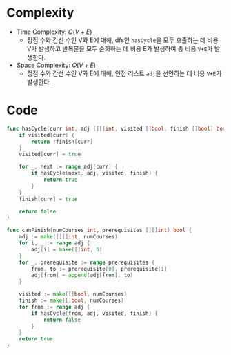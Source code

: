 # Complexity
- Time Complexity: $O(V+E)$
  - 정점 수와 간선 수인 V와 E에 대해, dfs인 `hasCycle`을 모두 호출하는 데 비용 V가 발생하고 반복문을 모두 순회하는 데 비용 E가 발생하여 총 비용 `V+E`가 발생한다. 
- Space Complexity: $O(V+E)$
  - 정점 수와 간선 수인 V와 E에 대해, 인접 리스트 `adj`을 선언하는 데 비용 `V+E`가 발생한다.

# Code
```go
func hasCycle(curr int, adj [][]int, visited []bool, finish []bool) bool {
	if visited[curr] {
		return !finish[curr]
	}
	visited[curr] = true

	for _, next := range adj[curr] {
		if hasCycle(next, adj, visited, finish) {
			return true
		}
	}
	finish[curr] = true

	return false
}

func canFinish(numCourses int, prerequisites [][]int) bool {
	adj := make([][]int, numCourses)
	for i, _ := range adj {
		adj[i] = make([]int, 0)
	}
	for _, prerequisite := range prerequisites {
		from, to := prerequisite[0], prerequisite[1]
		adj[from] = append(adj[from], to)
	}

	visited := make([]bool, numCourses)
	finish := make([]bool, numCourses)
	for from := range adj {
		if hasCycle(from, adj, visited, finish) {
			return false
		}
	}
	return true
}

```